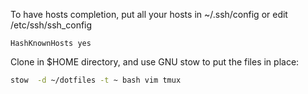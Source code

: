 To have hosts completion, put all your hosts in ~/.ssh/config or edit /etc/ssh/ssh_config
```
HashKnownHosts yes
```

Clone in $HOME directory, and use GNU stow to put the files in place:

```bash
stow  -d ~/dotfiles -t ~ bash vim tmux
```
